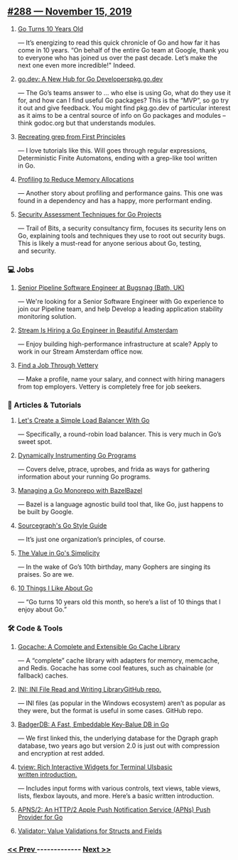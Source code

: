 ## [#288 — November 15, 2019](https://golangweekly.com/issues/288)

1. [Go Turns 10 Years Old](https://golangweekly.com/link/79941/web)

     — It’s energizing to read this quick chronicle of Go and how far it has come in 10 years. “On behalf of the entire Go team at Google, thank you to everyone who has joined us over the past decade. Let’s make the next one even more incredible!" Indeed.
1. [go.dev: A New Hub for Go Developerspkg.go.dev](https://golangweekly.com/link/79942/web)

     — The Go’s teams answer to … who else is using Go, what do they use it for, and how can I find useful Go packages? This is the “MVP”, so go try it out and give feedback. You might find pkg.go.dev of particular interest as it aims to be a central source of info on Go packages and modules – think godoc.org but that understands modules.
1. [Recreating grep from First Principles](https://golangweekly.com/link/79945/web)

     — I love tutorials like this. Will goes through regular expressions, Deterministic Finite Automatons, ending with a grep-like tool written in Go.
1. [Profiling to Reduce Memory Allocations](https://golangweekly.com/link/79946/web)

     — Another story about profiling and performance gains. This one was found in a dependency and has a happy, more performant ending.
1. [Security Assessment Techniques for Go Projects](https://golangweekly.com/link/79947/web)

     — Trail of Bits, a security consultancy firm, focuses its security lens on Go, explaining tools and techniques they use to root out security bugs. This is likely a must-read for anyone serious about Go, testing, and security.
### 💻 Jobs

1. [Senior Pipeline Software Engineer at Bugsnag (Bath, UK)](https://golangweekly.com/link/79948/web)

     — We're looking for a Senior Software Engineer with Go experience to join our Pipeline team, and help Develop a leading application stability monitoring solution.
1. [Stream Is Hiring a Go Engineer in Beautiful Amsterdam](https://golangweekly.com/link/79949/web)

     — Enjoy building high-performance infrastructure at scale? Apply to work in our Stream Amsterdam office now.

1. [Find a Job Through Vettery](https://golangweekly.com/link/79950/web)

     — Make a profile, name your salary, and connect with hiring managers from top employers. Vettery is completely free for job seekers.
### 📘 Articles & Tutorials

1. [Let's Create a Simple Load Balancer With Go](https://golangweekly.com/link/79951/web)

     — Specifically, a round-robin load balancer. This is very much in Go’s sweet spot.
1. [Dynamically Instrumenting Go Programs](https://golangweekly.com/link/79952/web)

     — Covers delve, ptrace, uprobes, and frida as ways for gathering information about your running Go programs.
1. [Managing a Go Monorepo with BazelBazel](https://golangweekly.com/link/79954/web)

     — Bazel is a language agnostic build tool that, like Go, just happens to be built by Google.
1. [Sourcegraph's Go Style Guide](https://golangweekly.com/link/79956/web)

     — It’s just one organization’s principles, of course.
1. [The Value in Go's Simplicity](https://golangweekly.com/link/79957/web)

     — In the wake of Go’s 10th birthday, many Gophers are singing its praises. So are we.
1. [10 Things I Like About Go](https://golangweekly.com/link/79958/web)

     — “Go turns 10 years old this month, so here’s a list of 10 things that I enjoy about Go.”
### 🛠 Code & Tools

1. [Gocache: A Complete and Extensible Go Cache Library](https://golangweekly.com/link/79959/web)

     — A “complete” cache library with adapters for memory, memcache, and Redis. Gocache has some cool features, such as chainable (or fallback) caches.
1. [INI: INI File Read and Writing LibraryGitHub repo.](https://golangweekly.com/link/79960/web)

     — INI files (as popular in the Windows ecosystem) aren’t as popular as they were, but the format is useful in some cases. GitHub repo.
1. [BadgerDB: A Fast, Embeddable Key-Balue DB in Go](https://golangweekly.com/link/79963/web)

     — We first linked this, the underlying database for the Dgraph graph database, two years ago but version 2.0 is just out with compression and encryption at rest added.
1. [tview: Rich Interactive Widgets for Terminal UIsbasic written introduction.](https://golangweekly.com/link/79964/web)

     — Includes input forms with various controls, text views, table views, lists, flexbox layouts, and more. Here’s a basic written introduction.
1. [APNS/2: An HTTP/2 Apple Push Notification Service (APNs) Push Provider for Go](https://golangweekly.com/link/79966/web)

1. [Validator: Value Validations for Structs and Fields](https://golangweekly.com/link/79967/web)


### [ << Prev ](golangweekly-287.md) ------------- [ Next >> ](golangweekly-289.md)